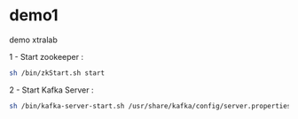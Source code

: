 # demo1
demo xtralab


1 - Start zookeeper : 
```sh
sh /bin/zkStart.sh start 
```

2 - Start Kafka Server : 
```sh
sh /bin/kafka-server-start.sh /usr/share/kafka/config/server.properties
```
